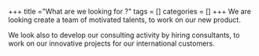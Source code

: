 +++
title ="What are we looking for ?"
tags = []
categories = []
+++
We are looking create a team of motivated talents, to work on our new product.

We look also to develop our consulting activity by hiring consultants, to work on our innovative projects for our international customers.
